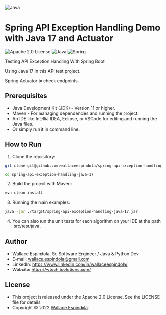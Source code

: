 ![Java](https://cdn.icon-icons.com/icons2/2699/PNG/512/java_logo_icon_168609.png)

# Spring API Exception Handling Demo with Java 17 and Actuator

![Apache 2.0 License](https://img.shields.io/badge/License-Apache2.0-orange.svg)
![Java](https://img.shields.io/badge/Built_with-Java-blue)
![Spring](https://img.shields.io/badge/Powered_by-Spring-green)

Testing API Exception Handling With Spring Boot

Using Java 17 in this API test project.

Spring Actuator to check endpoints.


## Prerequisites

* Java Development Kit (JDK) - Version 11 or higher.
* Maven - For managing dependencies and running the project.
* An IDE like IntelliJ IDEA, Eclipse, or VSCode for editing and running the Java
  files.
* Or simply run it in command line.

## How to Run

1. Clone the repository:

```bash
git clone git@github.com:wallaceespindola/spring-api-exception-handling-java-17.git

cd spring-api-exception-handling-java-17
```

2. Build the project with Maven:

```bash
mvn clean install
```

3. Running the main examples:

```bash
java -jar ./target/spring-api-exception-handling-java-17.jar
```

4. You can also run the unit tests for each algorithm on your IDE at the path 'src/test/java'.

## Author

* Wallace Espindola, Sr. Software Engineer / Java & Python Dev 
* E-mail: wallace.espindola@gmail.com
* LinkedIn: https://www.linkedin.com/in/wallaceespindola/
* Website: https://wtechitsolutions.com/

## License

* This project is released under the Apache 2.0 License. See the LICENSE file for details.
* Copyright © 2022 [Wallace Espindola](https://github.com/wallaceespindola/).
